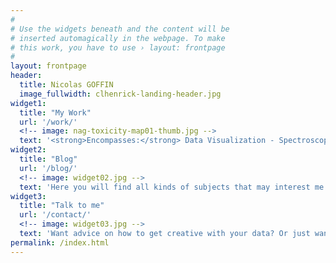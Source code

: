 ```yaml
---
#
# Use the widgets beneath and the content will be
# inserted automagically in the webpage. To make
# this work, you have to use › layout: frontpage
#
layout: frontpage
header:
  title: Nicolas GOFFIN
  image_fullwidth: clhenrick-landing-header.jpg
widget1:
  title: "My Work"
  url: '/work/'
  <!-- image: nag-toxicity-map01-thumb.jpg -->
  text: '<strong>Encompasses:</strong> Data Visualization - Spectroscopy - Data Preprocessing '
widget2:
  title: "Blog"
  url: '/blog/'
  <!-- image: widget02.jpg -->
  text: 'Here you will find all kinds of subjects that may interest me.'
widget3:
  title: "Talk to me"
  url: '/contact/'
  <!-- image: widget03.jpg -->
  text: 'Want advice on how to get creative with your data? Or just want to say hello?'
permalink: /index.html
---
```

